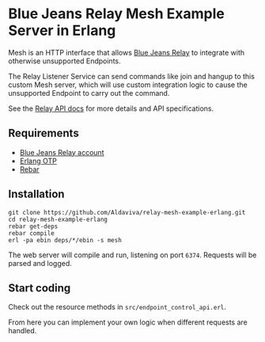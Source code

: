 Blue Jeans Relay Mesh Example Server in Erlang
==============================================

Mesh is an HTTP interface that allows [Blue Jeans Relay](http://bluejeans.com/features/relay) to integrate with otherwise unsupported Endpoints.

The Relay Listener Service can send commands like join and hangup to this custom Mesh server, which will use custom integration logic to cause the unsupported Endpoint to carry out the command.

See the [Relay API docs](https://relay.bluejeans.com/docs/mesh.html) for more details and API specifications.

## Requirements
- [Blue Jeans Relay account](http://bluejeans.com/features/relay#relay)
- [Erlang OTP](http://www.erlang.org/download.html)
- [Rebar](https://github.com/rebar/rebar)

## Installation
    git clone https://github.com/Aldaviva/relay-mesh-example-erlang.git
    cd relay-mesh-example-erlang
    rebar get-deps
    rebar compile
    erl -pa ebin deps/*/ebin -s mesh

The web server will compile and run, listening on port `6374`. Requests will be parsed and logged.

## Start coding

Check out the resource methods in `src/endpoint_control_api.erl`.

From here you can implement your own logic when different requests are handled.